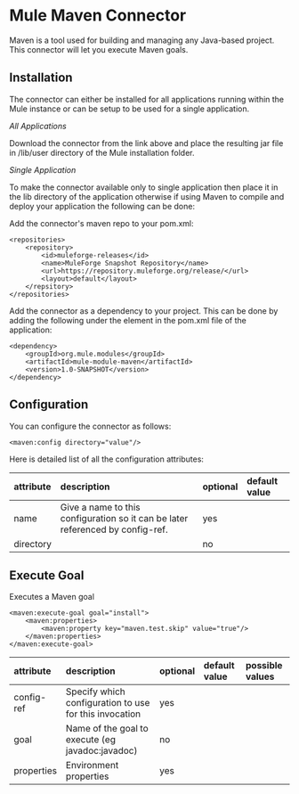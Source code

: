 Mule Maven Connector
====================

Maven is a tool used for building and managing any Java-based project. This connector will let you
        execute Maven goals.

Installation
------------

The connector can either be installed for all applications running within the Mule instance or can be setup to be used
for a single application.

*All Applications*

Download the connector from the link above and place the resulting jar file in
/lib/user directory of the Mule installation folder.

*Single Application*

To make the connector available only to single application then place it in the
lib directory of the application otherwise if using Maven to compile and deploy
your application the following can be done:

Add the connector's maven repo to your pom.xml:

    <repositories>
        <repository>
            <id>muleforge-releases</id>
            <name>MuleForge Snapshot Repository</name>
            <url>https://repository.muleforge.org/release/</url>
            <layout>default</layout>
        </repsitory>
    </repositories>

Add the connector as a dependency to your project. This can be done by adding
the following under the <dependencies> element in the pom.xml file of the
application:

    <dependency>
        <groupId>org.mule.modules</groupId>
        <artifactId>mule-module-maven</artifactId>
        <version>1.0-SNAPSHOT</version>
    </dependency>

Configuration
-------------

You can configure the connector as follows:

    <maven:config directory="value"/>

Here is detailed list of all the configuration attributes:

| attribute | description | optional | default value |
|:-----------|:-----------|:---------|:--------------|
|name|Give a name to this configuration so it can be later referenced by config-ref.|yes||
|directory||no|


Execute Goal
------------

Executes a Maven goal



    
    <maven:execute-goal goal="install">
        <maven:properties>
            <maven:property key="maven.test.skip" value="true"/>
        </maven:properties>
    </maven:execute-goal>
    

| attribute | description | optional | default value | possible values |
|:-----------|:-----------|:---------|:--------------|:----------------|
|config-ref|Specify which configuration to use for this invocation|yes||
|goal| Name of the goal to execute (eg javadoc:javadoc)|no||
|properties| Environment properties|yes||















